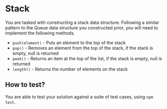 # Stack

You are tasked with constructing a stack data structure. Following a similar pattern to the Queue data structure you constructed prior, you will need to implement the following
methods.

* `push(element)` - Puts an element to the top of the stack
* `pop()` - Removes an element from the top of the stack, if the stack is empty, null is returned
* `peek()` - Returns an item at the top of the list, if the stack is empty, null is returned
* `length()` - Returns the number of elements on the stack


## How to test?

You are able to test your solution against a suite of test cases, using `npm test`.


